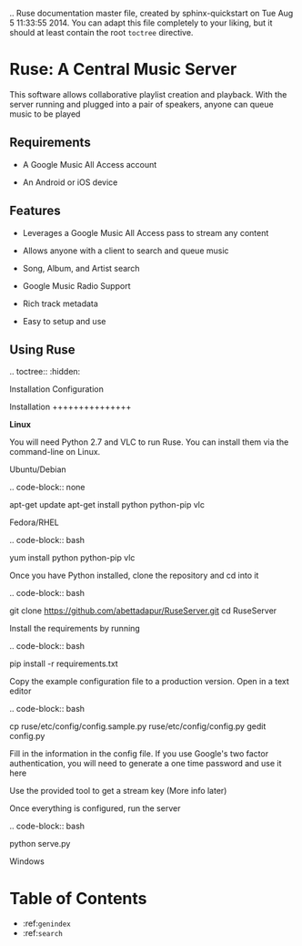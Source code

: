 .. Ruse documentation master file, created by
   sphinx-quickstart on Tue Aug  5 11:33:55 2014.
   You can adapt this file completely to your liking, but it should at least
   contain the root `toctree` directive.

Ruse: A Central Music Server
================================
This software allows collaborative playlist creation and playback. 
With the server running and plugged into a pair of speakers, anyone can queue music to be played

Requirements
-------------
-   A Google Music All Access account

-   An Android or iOS device

Features
-----------
-   Leverages a Google Music All Access pass to stream any content

-   Allows anyone with a client to search and queue music 

-   Song, Album, and Artist search

-   Google Music Radio Support

-   Rich track metadata

-   Easy to setup and use

Using Ruse
-----------

.. toctree::
   :hidden:

   Installation
   Configuration

Installation
+++++++++++++++

**Linux**

You will need Python 2.7 and VLC to run Ruse. You can install them via the command-line on Linux.

Ubuntu/Debian

.. code-block:: none
   
   apt-get update
   apt-get install python python-pip vlc

Fedora/RHEL

.. code-block:: bash
   
   yum install python python-pip vlc

Once you have Python installed, clone the repository and cd into it

.. code-block:: bash

   git clone https://github.com/abettadapur/RuseServer.git
   cd RuseServer

Install the requirements by running 

.. code-block:: bash
   
   pip install -r requirements.txt

Copy the example configuration file to a production version. Open in a text editor

.. code-block:: bash
	
   cp ruse/etc/config/config.sample.py ruse/etc/config/config.py
   gedit config.py

Fill in the information in the config file. If you use Google's two factor authentication, you will need to generate a one time password and use it here

Use the provided tool to get a stream key (More info later)

Once everything is configured, run the server 

.. code-block:: bash

   python serve.py

Windows

Table of Contents
==================

* :ref:`genindex`
* :ref:`search`

